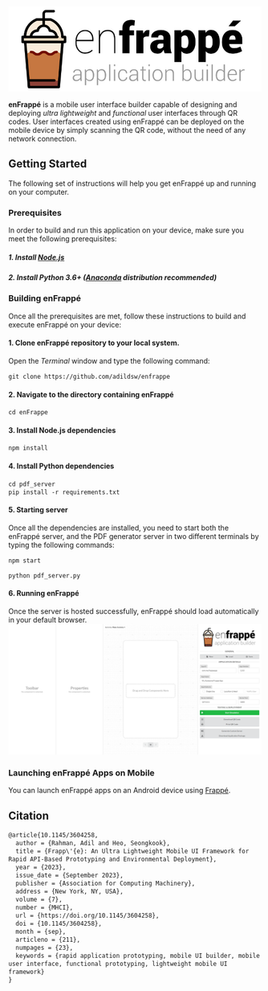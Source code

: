 <img src='https://github.com/adildsw/enfrappe/blob/main/src/assets/logo.svg'>

__enFrappé__ is a mobile user interface builder capable of designing and deploying _ultra lightweight_ and _functional_ user interfaces through QR codes. User interfaces created using enFrappé can be deployed on the mobile device by simply scanning the QR code, without the need of any network connection.

## Getting Started
The following set of instructions will help you get enFrappé up and running on your computer.

### Prerequisites
In order to build and run this application on your device, make sure you meet the following prerequisites:
##### 1. Install [Node.js](https://nodejs.org/en/)
##### 2. Install Python 3.6+ ([Anaconda](https://www.anaconda.com/download/) distribution recommended)

### Building enFrappé
Once all the prerequisites are met, follow these instructions to build and execute enFrappé on your device:

#### 1. Clone enFrappé repository to your local system. 
Open the <i>Terminal</i> window and type the following command:
```
git clone https://github.com/adildsw/enfrappe
```
#### 2. Navigate to the directory containing enFrappé
```
cd enFrappe
```
#### 3. Install Node.js dependencies
```
npm install
```
#### 4. Install Python dependencies
```
cd pdf_server
pip install -r requirements.txt
```
#### 5. Starting server
Once all the dependencies are installed, you need to start both the enFrappé server, and the PDF generator server in two different terminals by typing the following commands:
```
npm start
```
```
python pdf_server.py
```
#### 6. Running enFrappé
Once the server is hosted successfully, enFrappé should load automatically in your default browser.
<img src='https://github.com/adildsw/enfrappe/blob/main/src/assets/screenshot_main.png'>

### Launching enFrappé Apps on Mobile
You can launch enFrappé apps on an Android device using [Frappé](https://github.com/adildsw/frappe).

## Citation
```
@article{10.1145/3604258,
  author = {Rahman, Adil and Heo, Seongkook},
  title = {Frapp\'{e}: An Ultra Lightweight Mobile UI Framework for Rapid API-Based Prototyping and Environmental Deployment},
  year = {2023},
  issue_date = {September 2023},
  publisher = {Association for Computing Machinery},
  address = {New York, NY, USA},
  volume = {7},
  number = {MHCI},
  url = {https://doi.org/10.1145/3604258},
  doi = {10.1145/3604258},
  month = {sep},
  articleno = {211},
  numpages = {23},
  keywords = {rapid application prototyping, mobile UI builder, mobile user interface, functional prototyping, lightweight mobile UI framework}
}
```
